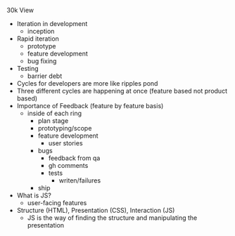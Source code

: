 30k View
- Iteration in development
	- inception
- Rapid iteration
	- prototype
	- feature development
	- bug fixing
- Testing
	- barrier debt
- Cycles for developers are more like ripples pond
- Three different cycles are happening at once (feature based not product based)
- Importance of Feedback (feature by feature basis)
    + inside of each ring
        * plan stage
        * prototyping/scope
        * feature development
            - user stories
        * bugs 
            - feedback from qa
            - gh comments
            - tests
                + writen/failures
        * ship
- What is JS?
    + user-facing features
- Structure (HTML), Presentation (CSS), Interaction (JS)
    + JS is the way of finding the structure and manipulating the presentation





